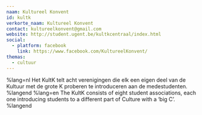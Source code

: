 ```yaml
---
naam: Kultureel Konvent
id: kultk
verkorte_naam: Kultureel Konvent
contact: kultureelkonvent@gmail.com
website: http://student.ugent.be/kultkcentraal/index.html
social:
  - platform: facebook
    link: https://www.facebook.com/KultureelKonvent/
themas:
  - cultuur
---
```


%lang=nl 
Het KultK telt acht verenigingen die elk een eigen deel van de Kultuur met de grote K proberen te introduceren aan de medestudenten. 
%langend 
%lang=en 
The KultK consists of eight student associations, each one introducing students to a different part of Culture with a ‘big C’. 
%langend

